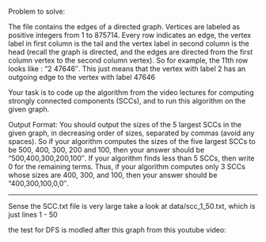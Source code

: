 Problem to solve:

The file contains the edges of a directed graph. Vertices are labeled as
positive integers from 1 to 875714. Every row indicates an edge, the vertex
label in first column is the tail and the vertex label in second column is the
head (recall the graph is directed, and the edges are directed from the first
column vertex to the second column vertex). So for example, the 11th row looks
like : “2 47646″. This just means that the vertex with label 2 has an outgoing
edge to the vertex with label 47646

Your task is to code up the algorithm from the video lectures for computing
strongly connected components (SCCs), and to run this algorithm on the given
graph.

Output Format: You should output the sizes of the 5 largest SCCs in the given
graph, in decreasing order of sizes, separated by commas (avoid any spaces). So
if your algorithm computes the sizes of the five largest SCCs to be 500, 400,
300, 200 and 100, then your answer should be “500,400,300,200,100″. If your
algorithm finds less than 5 SCCs, then write 0 for the remaining terms. Thus,
if your algorithm computes only 3 SCCs whose sizes are 400, 300, and 100, then
your answer should be “400,300,100,0,0″.

********************************************************
Sense the SCC.txt file is very large take a look at data/scc_1_50.txt, which
is just lines 1 - 50

the test for DFS is modled after this graph from this youtube video:
